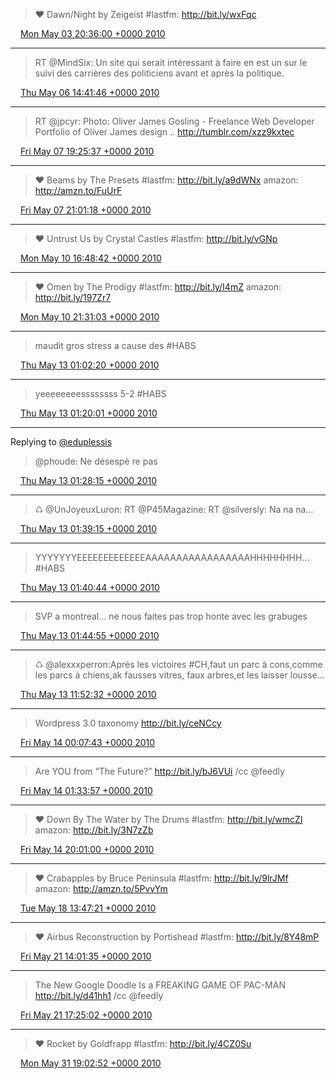 > &#9829; Dawn/Night by Zeigeist #lastfm: http://bit.ly/wxFqc

<img src="/media/tweet.ico" width="12" /> [Mon May 03 20:36:00 +0000 2010](https://twitter.com/eduplessis/status/13324661636)

----

> RT @MindSix: Un site qui serait intéressant à faire en est un sur le suivi des carrières des politiciens avant et après la politique.

<img src="/media/tweet.ico" width="12" /> [Thu May 06 14:41:46 +0000 2010](https://twitter.com/eduplessis/status/13490945287)

----

> RT @jpcyr: Photo: Oliver James Gosling - Freelance Web Developer Portfolio of Oliver James design .. http://tumblr.com/xzz9kxtec

<img src="/media/tweet.ico" width="12" /> [Fri May 07 19:25:37 +0000 2010](https://twitter.com/eduplessis/status/13565282316)

----

> &#9829; Beams by The Presets #lastfm: http://bit.ly/a9dWNx amazon: http://amzn.to/FuUrF

<img src="/media/tweet.ico" width="12" /> [Fri May 07 21:01:18 +0000 2010](https://twitter.com/eduplessis/status/13569346924)

----

> &#9829; Untrust Us by Crystal Castles #lastfm: http://bit.ly/vGNp

<img src="/media/tweet.ico" width="12" /> [Mon May 10 16:48:42 +0000 2010](https://twitter.com/eduplessis/status/13735949307)

----

> &#9829; Omen by The Prodigy #lastfm: http://bit.ly/I4mZ amazon: http://bit.ly/197Zr7

<img src="/media/tweet.ico" width="12" /> [Mon May 10 21:31:03 +0000 2010](https://twitter.com/eduplessis/status/13748832245)

----

> maudit gros stress a cause des #HABS

<img src="/media/tweet.ico" width="12" /> [Thu May 13 01:02:20 +0000 2010](https://twitter.com/eduplessis/status/13883503831)

----

> yeeeeeeeessssssss 5-2 #HABS

<img src="/media/tweet.ico" width="12" /> [Thu May 13 01:20:01 +0000 2010](https://twitter.com/eduplessis/status/13884450625)

----

Replying to [@eduplessis](https://twitter.com/PaulHoudeWE/status/13884636601)

> @phoude: Ne désespè	re pas

<img src="/media/tweet.ico" width="12" /> [Thu May 13 01:28:15 +0000 2010](https://twitter.com/eduplessis/status/13884895439)

----

> ♺ @UnJoyeuxLuron: RT @P45Magazine: RT @silversly: Na na na...

<img src="/media/tweet.ico" width="12" /> [Thu May 13 01:39:15 +0000 2010](https://twitter.com/eduplessis/status/13885489453)

----

> YYYYYYYEEEEEEEEEEEEEAAAAAAAAAAAAAAAAAHHHHHHHH...  #HABS

<img src="/media/tweet.ico" width="12" /> [Thu May 13 01:40:44 +0000 2010](https://twitter.com/eduplessis/status/13885573495)

----

> SVP a montreal... ne nous faites pas trop honte avec les grabuges

<img src="/media/tweet.ico" width="12" /> [Thu May 13 01:44:55 +0000 2010](https://twitter.com/eduplessis/status/13885805990)

----

> ♺ @alexxxperron:Après les victoires #CH,faut un parc à cons,comme les parcs à chiens,ak fausses vitres, faux arbres,et les laisser lousse...

<img src="/media/tweet.ico" width="12" /> [Thu May 13 11:52:32 +0000 2010](https://twitter.com/eduplessis/status/13909474800)

----

> Wordpress 3.0 taxonomy  http://bit.ly/ceNCcy

<img src="/media/tweet.ico" width="12" /> [Fri May 14 00:07:43 +0000 2010](https://twitter.com/eduplessis/status/13943139462)

----

> Are YOU from “The Future?” http://bit.ly/bJ6VUi  /cc @feedly

<img src="/media/tweet.ico" width="12" /> [Fri May 14 01:33:57 +0000 2010](https://twitter.com/eduplessis/status/13947569234)

----

> &#9829; Down By The Water by The Drums #lastfm: http://bit.ly/wmcZI amazon: http://bit.ly/3N7zZb

<img src="/media/tweet.ico" width="12" /> [Fri May 14 20:01:00 +0000 2010](https://twitter.com/eduplessis/status/13994610416)

----

> &#9829; Crabapples by Bruce Peninsula #lastfm: http://bit.ly/9lrJMf amazon: http://amzn.to/5PvvYm

<img src="/media/tweet.ico" width="12" /> [Tue May 18 13:47:21 +0000 2010](https://twitter.com/eduplessis/status/14228527399)

----

> &#9829; Airbus Reconstruction by Portishead #lastfm: http://bit.ly/8Y48mP

<img src="/media/tweet.ico" width="12" /> [Fri May 21 14:01:35 +0000 2010](https://twitter.com/eduplessis/status/14429633512)

----

> The New Google Doodle Is a FREAKING GAME OF PAC-MAN http://bit.ly/d41hh1  /cc @feedly

<img src="/media/tweet.ico" width="12" /> [Fri May 21 17:25:02 +0000 2010](https://twitter.com/eduplessis/status/14441963557)

----

> &#9829; Rocket by Goldfrapp #lastfm: http://bit.ly/4CZ0Su

<img src="/media/tweet.ico" width="12" /> [Mon May 31 19:02:52 +0000 2010](https://twitter.com/eduplessis/status/15126339637)